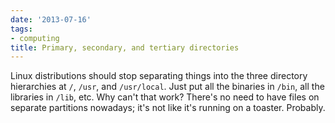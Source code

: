 ```yaml
---
date: '2013-07-16'
tags:
- computing
title: Primary, secondary, and tertiary directories
---
```


Linux distributions should stop separating things into the three directory hierarchies at `/`, `/usr`, and `/usr/local`. Just put all the binaries in `/bin`, all the libraries in `/lib`, etc. Why can't that work? There's no need to have files on separate partitions nowadays; it's not like it's running on a toaster. Probably.
